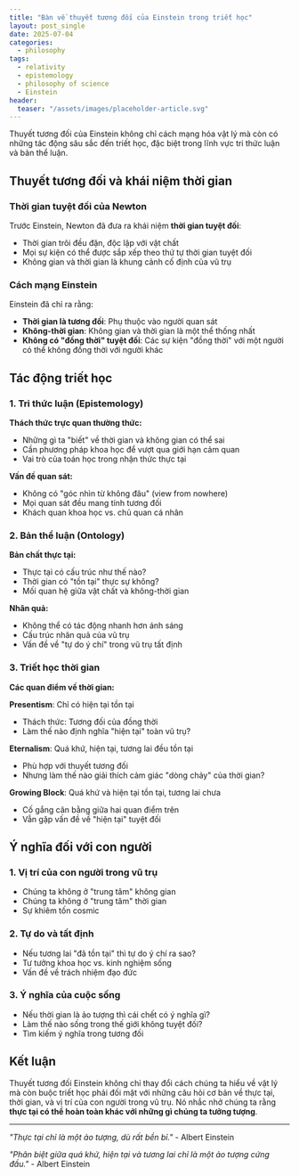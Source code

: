 ```yaml
---
title: "Bàn về thuyết tương đối của Einstein trong triết học"
layout: post_single
date: 2025-07-04
categories:
  - philosophy
tags:
  - relativity
  - epistemology
  - philosophy of science
  - Einstein
header:
  teaser: "/assets/images/placeholder-article.svg"
---
```


Thuyết tương đối của Einstein không chỉ cách mạng hóa vật lý mà còn có những tác động sâu sắc đến triết học, đặc biệt trong lĩnh vực tri thức luận và bản thể luận.

## Thuyết tương đối và khái niệm thời gian

### Thời gian tuyệt đối của Newton
Trước Einstein, Newton đã đưa ra khái niệm **thời gian tuyệt đối**:
- Thời gian trôi đều đặn, độc lập với vật chất
- Mọi sự kiện có thể được sắp xếp theo thứ tự thời gian tuyệt đối
- Không gian và thời gian là khung cảnh cố định của vũ trụ

### Cách mạng Einstein
Einstein đã chỉ ra rằng:
- **Thời gian là tương đối**: Phụ thuộc vào người quan sát
- **Không-thời gian**: Không gian và thời gian là một thể thống nhất
- **Không có "đồng thời" tuyệt đối**: Các sự kiện "đồng thời" với một người có thể không đồng thời với người khác

## Tác động triết học

### 1. Tri thức luận (Epistemology)
**Thách thức trực quan thường thức:**
- Những gì ta "biết" về thời gian và không gian có thể sai
- Cần phương pháp khoa học để vượt qua giới hạn cảm quan
- Vai trò của toán học trong nhận thức thực tại

**Vấn đề quan sát:**
- Không có "góc nhìn từ không đâu" (view from nowhere)
- Mọi quan sát đều mang tính tương đối
- Khách quan khoa học vs. chủ quan cá nhân

### 2. Bản thể luận (Ontology)
**Bản chất thực tại:**
- Thực tại có cấu trúc như thế nào?
- Thời gian có "tồn tại" thực sự không?
- Mối quan hệ giữa vật chất và không-thời gian

**Nhân quả:**
- Không thể có tác động nhanh hơn ánh sáng
- Cấu trúc nhân quả của vũ trụ
- Vấn đề về "tự do ý chí" trong vũ trụ tất định

### 3. Triết học thời gian
**Các quan điểm về thời gian:**

**Presentism**: Chỉ có hiện tại tồn tại
- Thách thức: Tương đối của đồng thời
- Làm thế nào định nghĩa "hiện tại" toàn vũ trụ?

**Eternalism**: Quá khứ, hiện tại, tương lai đều tồn tại
- Phù hợp với thuyết tương đối
- Nhưng làm thế nào giải thích cảm giác "dòng chảy" của thời gian?

**Growing Block**: Quá khứ và hiện tại tồn tại, tương lai chưa
- Cố gắng cân bằng giữa hai quan điểm trên
- Vẫn gặp vấn đề về "hiện tại" tuyệt đối

## Ý nghĩa đối với con người

### 1. Vị trí của con người trong vũ trụ
- Chúng ta không ở "trung tâm" không gian
- Chúng ta không ở "trung tâm" thời gian
- Sự khiêm tốn cosmic

### 2. Tự do và tất định
- Nếu tương lai "đã tồn tại" thì tự do ý chí ra sao?
- Tư tưởng khoa học vs. kinh nghiệm sống
- Vấn đề về trách nhiệm đạo đức

### 3. Ý nghĩa của cuộc sống
- Nếu thời gian là ảo tượng thì cái chết có ý nghĩa gì?
- Làm thế nào sống trong thế giới không tuyệt đối?
- Tìm kiếm ý nghĩa trong tương đối

## Kết luận

Thuyết tương đối Einstein không chỉ thay đổi cách chúng ta hiểu về vật lý mà còn buộc triết học phải đối mặt với những câu hỏi cơ bản về thực tại, thời gian, và vị trí của con người trong vũ trụ. Nó nhắc nhở chúng ta rằng **thực tại có thể hoàn toàn khác với những gì chúng ta tưởng tượng**.

---

*"Thực tại chỉ là một ảo tượng, dù rất bền bỉ."* - Albert Einstein

*"Phân biệt giữa quá khứ, hiện tại và tương lai chỉ là một ảo tượng cứng đầu."* - Albert Einstein

